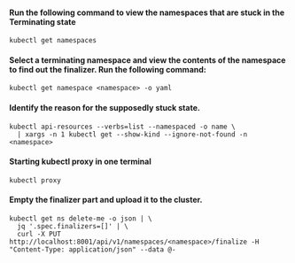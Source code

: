 #### Run the following command to view the namespaces that are stuck in the Terminating state
```
kubectl get namespaces
```

#### Select a terminating namespace and view the contents of the namespace to find out the finalizer. Run the following command:
```
kubectl get namespace <namespace> -o yaml
```

#### Identify the reason for the supposedly stuck state.
```
kubectl api-resources --verbs=list --namespaced -o name \
  | xargs -n 1 kubectl get --show-kind --ignore-not-found -n <namespace>
```

#### Starting kubectl proxy in one terminal
```
kubectl proxy
```

#### Empty the finalizer part and upload it to the cluster.
```
kubectl get ns delete-me -o json | \
  jq '.spec.finalizers=[]' | \
  curl -X PUT http://localhost:8001/api/v1/namespaces/<namespace>/finalize -H "Content-Type: application/json" --data @-
```

